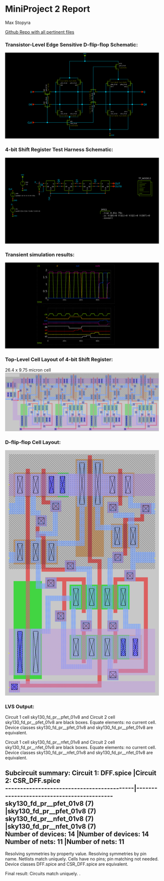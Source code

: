 # MiniProject 2 Report
Max Stopyra

[Github Repo with all pertinent files](https://github.com/mstopyra/MADVLSI_FA23/MP2)

### Transistor-Level Edge Sensitive D-flip-flop Schematic:
![DFF schema](DFF.svg)

### 4-bit Shift Register Test Harness Schematic:
![Test Harness Schematic](4bitShiftReg.svg)

### Transient simulation results:
![Transient simulation results](4bitShiftRegTranSim.svg)

### Top-Level Cell Layout of 4-bit Shift Register: 
26.4 x 9.75 micron cell
![Top-Level Cell Layout](4bitshiftregss1.png)

### D-flip-flop Cell Layout:
![D-flip-flop Cell Layout](CSR_DFF.png)

### LVS Output:
Circuit 1 cell sky130_fd_pr__pfet_01v8 and Circuit 2 cell sky130_fd_pr__pfet_01v8 are black boxes.
Equate elements:  no current cell.
Device classes sky130_fd_pr__pfet_01v8 and sky130_fd_pr__pfet_01v8 are equivalent.

Circuit 1 cell sky130_fd_pr__nfet_01v8 and Circuit 2 cell sky130_fd_pr__nfet_01v8 are black boxes.
Equate elements:  no current cell.
Device classes sky130_fd_pr__nfet_01v8 and sky130_fd_pr__nfet_01v8 are equivalent.

Subcircuit summary:
Circuit 1: DFF.spice                       |Circuit 2: CSR_DFF.spice                   
-------------------------------------------|-------------------------------------------
sky130_fd_pr__pfet_01v8 (7)                |sky130_fd_pr__pfet_01v8 (7)                
sky130_fd_pr__nfet_01v8 (7)                |sky130_fd_pr__nfet_01v8 (7)                
Number of devices: 14                      |Number of devices: 14                      
Number of nets: 11                         |Number of nets: 11                         
---------------------------------------------------------------------------------------
Resolving symmetries by property value.
Resolving symmetries by pin name.
Netlists match uniquely.
Cells have no pins;  pin matching not needed.
Device classes DFF.spice and CSR_DFF.spice are equivalent.

Final result: Circuits match uniquely.
.
